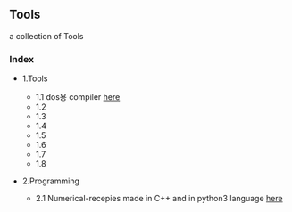 ## Tools
a collection of Tools
### Index
* 1.Tools
  * 1.1 dos용 compiler [here](https://github.com/fragglet/dos-compilers)
  * 1.2 
  * 1.3 
  * 1.4 
  * 1.5 
  * 1.6 
  * 1.7 
  * 1.8

* 2.Programming
  * 2.1 Numerical-recepies made in C++ and in python3 language [here](https://github.com/KrzysiekJa/Numerical-recepies)
